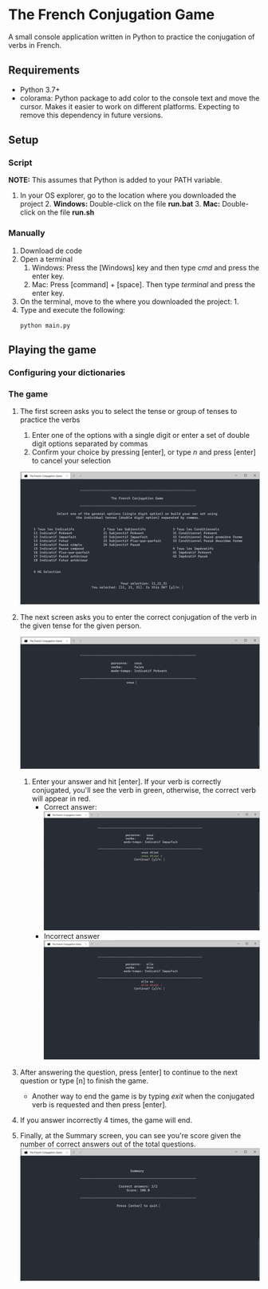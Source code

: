 # The French Conjugation Game

A small console application written in Python to practice the conjugation of verbs in French. 


## Requirements
 - Python 3.7+
 - colorama: Python package to add color to the console text and move the cursor. Makes it easier to work on different platforms. Expecting to remove this dependency in future versions.

## Setup
### Script
**NOTE:** This assumes that Python is added to your PATH variable.

1. In your OS explorer, go to the location where you downloaded the project
    2. **Windows:** Double-click on the file **run.bat**
    3. **Mac:** Double-click on the file **run.sh**
    
### Manually
1. Download de code
2. Open a terminal
    1. Windows: Press the \[Windows\] key and then type *cmd* and press the enter key.
    2. Mac: Press \[command\] + \[space\]. Then type *terminal* and press the enter key.
3. On the terminal, move to the where you downloaded the project:
    1.
4. Type and execute the following:
    ```
    python main.py
    ```

## Playing the game
### Configuring your dictionaries

### The game

1. The first screen asks you to select the tense or group of tenses to practice the verbs
   1. Enter one of the options with a single digit or enter a set of double digit options separated by commas
   2. Confirm your choice by pressing \[enter\], or type *n* and press \[enter\] to cancel your selection
   
   ![options_screen](res/img/readme/options_screen.png)
   <!--
   <img src="./img/main_screen.png" title="Main screen" width="150" height="100" />
   -->
   

2. The next screen asks you to enter the correct conjugation of the verb in the given tense for the given person.

   ![question_screen](res/img/readme/question.png)
   
   1. Enter your answer and hit \[enter\]. If your verb is correctly conjugated, you'll see the verb in green, otherwise, the correct verb will appear in red.
      - Correct answer:
         ![correct_ans_screen](res/img/readme/question_correct_ans.png)
      - Incorrect answer
         ![incorrect_ans_screen](res/img/readme/question_incorrect_ans.png)

3. After answering the question, press \[enter\] to continue to the next question or type \[n\] to finish the game.
   - Another way to end the game is by typing *exit* when the conjugated verb is requested and then press \[enter\].
   
4. If you answer incorrectly 4 times, the game will end.

5. Finally, at the Summary screen, you can see you're score given the number of correct answers out of the total questions.
   ![summary_screen](res/img/readme/summary_screen.png)
   